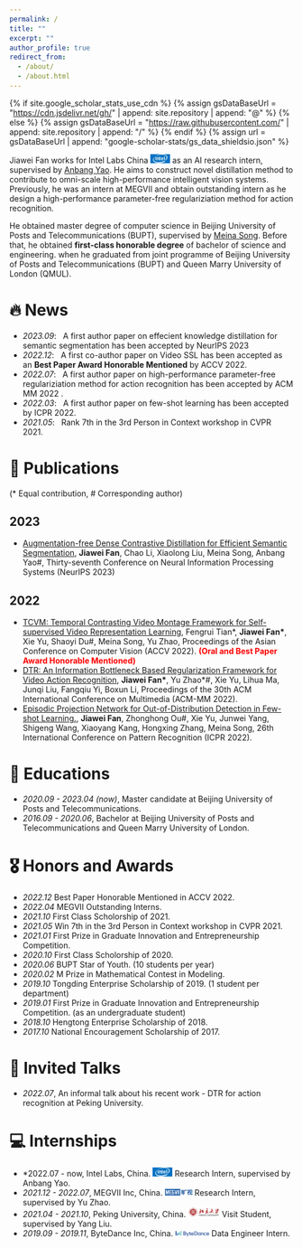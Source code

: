 ```yaml
---
permalink: /
title: ""
excerpt: ""
author_profile: true
redirect_from: 
  - /about/
  - /about.html
---
```


{% if site.google_scholar_stats_use_cdn %}
{% assign gsDataBaseUrl = "https://cdn.jsdelivr.net/gh/" | append: site.repository | append: "@" %}
{% else %}
{% assign gsDataBaseUrl = "https://raw.githubusercontent.com/" | append: site.repository | append: "/" %}
{% endif %}
{% assign url = gsDataBaseUrl | append: "google-scholar-stats/gs_data_shieldsio.json" %}

<span class='anchor' id='about-me'></span>

Jiawei Fan works for Intel Labs China <img src='images/intel.jpg' style='width: 2.5em;'> as an AI research intern, supervised by <a href='https://yaoanbang.github.io/'>Anbang Yao</a>. He aims to construct novel distillation method to contribute to omni-scale high-performance intelligent vision systems. Previously, he was an intern at MEGVII and obtain outstanding intern as he design a high-performance parameter-free regulariziation method for action recognition.

He obtained master degree of computer science in Beijing University of Posts and Telecommunications (BUPT), supervised by <a href='https://teacher.bupt.edu.cn/songmeina/zh_CN/'>Meina Song</a>. Before that, he obtained **first-class honorable degree** of bachelor of science and engineering. when he graduated from joint programme of Beijing University of Posts and Telecommunications (BUPT) and Queen Marry University of London (QMUL).


# 🔥 News

- *2023.09*: &nbsp; A first author paper on effecient knowledge distillation for semantic segmentation has been accepted by NeurIPS 2023
- *2022.12*: &nbsp; A first co-author paper on Video SSL has been accepted as an **Best Paper Award Honorable Mentioned** by ACCV 2022.  
- *2022.07*: &nbsp; A first author paper on high-performance parameter-free regulariziation method for action recognition has been accepted by ACM MM 2022 .  
- *2022.03*: &nbsp; A first author paper on few-shot learning has been accepted by ICPR 2022. 
- *2021.05*: &nbsp; Rank 7th in the 3rd Person in Context workshop in CVPR 2021.

# 📝 Publications 
<!-- <div class='paper-box'><div class='paper-box-image'><div><div class="badge">CVPR 2016</div><img src='images/500x300.png' alt="sym" width="100%"></div></div>
<div class='paper-box-text' markdown="1">

[Deep Residual Learning for Image Recognition](https://openaccess.thecvf.com/content_cvpr_2016/papers/He_Deep_Residual_Learning_CVPR_2016_paper.pdf)

**Kaiming He**, Xiangyu Zhang, Shaoqing Ren, Jian Sun

[**Project**](https://scholar.google.com/citations?view_op=view_citation&hl=zh-CN&user=DhtAFkwAAAAJ&citation_for_view=DhtAFkwAAAAJ:ALROH1vI_8AC) <strong><span class='show_paper_citations' data='DhtAFkwAAAAJ:ALROH1vI_8AC'></span></strong>
- Lorem ipsum dolor sit amet, consectetur adipiscing elit. Vivamus ornare aliquet ipsum, ac tempus justo dapibus sit amet. 
</div>
</div> -->
(* Equal contribution, # Corresponding author)
## 2023
- [Augmentation-free Dense Contrastive Distillation for Efficient Semantic Segmentation](https://jwfandl.github.io/), **Jiawei Fan**, Chao Li, Xiaolong Liu, Meina Song, Anbang Yao\#, Thirty-seventh Conference on Neural Information Processing Systems (NeurIPS 2023)
## 2022
- [TCVM: Temporal Contrasting Video Montage Framework for Self-supervised Video Representation Learning](https://openaccess.thecvf.com/content/ACCV2022/papers/Tian_TCVM_Temporal_Contrasting_Video_Montage_Framework_for_Self-supervised_Video_Representation_ACCV_2022_paper.pdf), Fengrui Tian\*, **Jiawei Fan\***, Xie Yu, Shaoyi Du#, Meina Song, Yu Zhao, Proceedings of the Asian Conference on Computer Vision (ACCV 2022). <font color='red'><b>(Oral and Best Paper Award Honorable Mentioned)</b></font>
- [DTR: An Information Bottleneck Based Regularization Framework for Video Action Recognition](https://dl.acm.org/doi/abs/10.1145/3503161.3548326), **Jiawei Fan\***, Yu Zhao\*\#, Xie Yu, Lihua Ma, Junqi Liu, Fangqiu Yi, Boxun Li, Proceedings of the 30th ACM International Conference on Multimedia (ACM-MM 2022).
- [Episodic Projection Network for Out-of-Distribution Detection in Few-shot Learning.](https://www.computer.org/csdl/proceedings-article/icpr/2022/09956184/1IHqfHmafKM), **Jiawei Fan**, Zhonghong Ou\#, Xie Yu, Junwei Yang, Shigeng Wang, Xiaoyang Kang, Hongxing Zhang, Meina Song, 26th International Conference on Pattern Recognition (ICPR 2022).


# 📖 Educations
- *2020.09 - 2023.04 (now)*, Master candidate at Beijing University of Posts and Telecommunications.
- *2016.09 - 2020.06*, Bachelor at Beijing University of Posts and Telecommunications and Queen Marry University of London.

# 🎖 Honors and Awards
- *2022.12* Best Paper Honorable Mentioned in ACCV 2022.
- *2022.04* MEGVII Outstanding Interns.
- *2021.10* First Class Scholorship of 2021.
- *2021.05* Win 7th in the 3rd Person in Context workshop in CVPR 2021.
- *2021.01* First Prize in Graduate Innovation and Entrepreneurship Competition.
- *2020.10* First Class Scholorship of 2020.
- *2020.06* BUPT Star of Youth. (10 students per year)
- *2020.02* M Prize in Mathematical Contest in Modeling.
- *2019.10* Tongding Enterprise Scholarship of 2019. (1 student per department)
- *2019.01* First Prize in Graduate Innovation and Entrepreneurship Competition. (as an undergraduate student)
- *2018.10* Hengtong Enterprise Scholarship of 2018.
- *2017.10* National Encouragement Scholarship of 2017.

# 💬 Invited Talks
- *2022.07*, An informal talk about his recent work - DTR for action recognition at Peking University. 
<!-- - *2021.03*, Lorem ipsum dolor sit amet, consectetur adipiscing elit. Vivamus ornare aliquet ipsum, ac tempus justo dapibus sit amet.  \| [\[video\]](https://github.com/) -->

# 💻 Internships
- *2022.07 - now, Intel Labs, China. <img src='images/intel.jpg' style='width: 2.5em;'> Research Intern, supervised by Anbang Yao.
- *2021.12 - 2022.07*, MEGVII Inc, China. <img src='images/megvii.png' style='width: 3.5em;'> Research Intern, supervised by Yu Zhao.
- *2021.04 - 2021.10*, Peking University, China. <img src='images/peking_university.png' style='width: 4.0em;'> Visit Student, supervised by Yang Liu.
- *2019.09 - 2019.11*, ByteDance Inc, China. <img src='images/bytedance.jpg' style='width: 4.3em;'> Data Engineer Intern.
